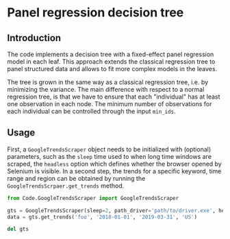 # Panel regression decision tree
## Introduction
The code implements a decision tree with a fixed-effect panel regression model in each leaf. This 
approach extends the classical regression tree to panel structured data and allows to fit more 
complex models in the leaves.

The tree is grown in the same way as a classical regression tree, i.e. by minimizing the variance. The main
difference with respect to a normal regression tree, is that we have to ensure that each "individual" has at
least one observation in each node. The minimum number of observations for each individual can be controlled
through the input `min_ids`.

## Usage
First, a `GoogleTrendsScraper` object needs to be initialized with (optional) parameters, such as
the `sleep` time used to when long time windows are scraped, the `headless` option which defines
whether the browser opened by Selenium is visible. In a second step, the trends for a specific 
keyword, time range and region can be obtained by running the `GoogleTrendsScrpaer.get_trends`
method. 

```python
from Code.GoogleTrendsScraper import GoogleTrendsScraper

gts = GoogleTrendsScraper(sleep=2, path_driver='path/to/driver.exe', headless=True)
data = gts.get_trends('foo', '2018-01-01', '2019-03-31', 'US')

del gts
```
